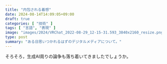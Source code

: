 ```yaml
---
title: "内包される着想"
date: 2024-08-14T14:09:05+09:00
draft: true
categories: [ "技術" ]
tags: [ "言語", "表現" ]
image: "images/2024/VRChat_2022-08-29_12-15-31.593_3840x2160_resize.png"
type: post
summary: "ある日思いつかれるはずのデジタルメディアについて。"
---
```


そろそろ，生成AI周りの論争も落ち着いてきましたでしょうか。


